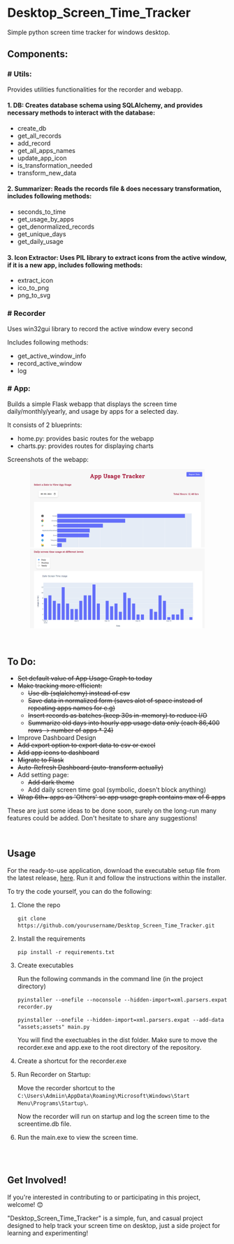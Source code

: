 # Desktop_Screen_Time_Tracker
Simple python screen time tracker for windows desktop.

## Components:
### \# Utils:
Provides utilities functionalities for the recorder and webapp.
#### 1. DB: Creates database schema using SQLAlchemy, and provides necessary methods to interact with the database:
- create_db
- get_all_records
- add_record
- get_all_apps_names
- update_app_icon
- is_transformation_needed
- transform_new_data

#### 2. Summarizer: Reads the records file & does necessary transformation, includes following methods:
- seconds_to_time
- get_usage_by_apps
- get_denormalized_records
- get_unique_days
- get_daily_usage

#### 3. Icon Extractor: Uses PIL library to extract icons from the active window, if it is a new app, includes following methods:
- extract_icon
- ico_to_png
- png_to_svg


### \# Recorder
Uses win32gui library to record the active window every second

Includes following methods:
- get_active_window_info
- record_active_window
- log

### \# App:
Builds a simple Flask webapp that displays the screen time daily/monthly/yearly, and usage by apps for a selected day.

It consists of 2 blueprints:
- home.py: provides basic routes for the webapp
- charts.py: provides routes for displaying charts

Screenshots of the webapp:
<br>

<p align="center">
  <img src="./assets/dashboard1.png" alt="App Usage Dashboard" width="400"/>
  <img src="./assets/dashboard2.png" alt="Daily Usage Dashboard" width="400"/>
</p>
<br>

## To Do:
- ~~Set default value of App Usage Graph to today~~
- ~~Make tracking more efficient:~~
    - ~~Use db (sqlalchemy) instead of csv~~
    - ~~Save data in normalized form (saves alot of space instead of repeating apps names for e.g)~~
    - ~~Insert records as batches (keep 30s in-memory) to reduce I/O~~
    - ~~Summarize old days into hourly app usage data only (each 86,400 rows -> number of apps * 24)~~
- Improve Dashboard Design
- ~~Add export option to export data to csv or excel~~
- ~~Add app icons to dashboard~~
- ~~Migrate to Flask~~
- ~~Auto-Refresh Dashboard (auto-transform actually)~~
- Add setting page:
    - ~~Add dark theme~~
    - Add daily screen time goal (symbolic, doesn't block anything)
- ~~Wrap 6th+ apps as 'Others' so app usage graph contains max of 6 apps~~

These are just some ideas to be done soon, surely on the long-run many features could be added. Don't hesitate to share any suggestions!

<br>

## Usage
For the ready-to-use application, download the executable setup file from the latest release, [here](https://github.com/homanydata/Desktop_Screen_Time_Tracker/releases/tag/v0.1.0). Run it and follow the instructions within the installer.

To try the code yourself, you can do the following:

1. Clone the repo
    ```
    git clone https://github.com/yourusername/Desktop_Screen_Time_Tracker.git
    ```
2. Install the requirements
    ```
    pip install -r requirements.txt
    ```
3. Create executables

    Run the following commands in the command line (in the project directory)
    ```
    pyinstaller --onefile --noconsole --hidden-import=xml.parsers.expat recorder.py
    ```
    ```
    pyinstaller --onefile --hidden-import=xml.parsers.expat --add-data "assets;assets" main.py
    ```
    You will find the exectuables in the dist folder. Make sure to move the recorder.exe and app.exe to the root directory of the repository.

4. Create a shortcut for the recorder.exe

5. Run Recorder on Startup:

    Move the recorder shortcut to the `C:\Users\Admiin\AppData\Roaming\Microsoft\Windows\Start Menu\Programs\Startup\`.
    
    Now the recorder will run on startup and log the screen time to the screentime.db file.

6. Run the main.exe to view the screen time.

<br><br>
## Get Involved!
If you're interested in contributing to or participating in this project, welcome! 😊

"Desktop_Screen_Time_Tracker" is a simple, fun, and casual project designed to help track your screen time on desktop, just a side project for learning and experimenting!